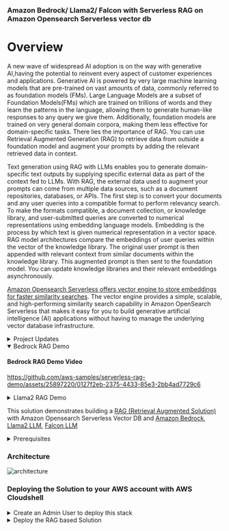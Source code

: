 
### Amazon Bedrock/ Llama2/ Falcon with Serverless RAG on Amazon Opensearch Serverless vector db


# Overview

A new wave of widespread AI adoption is on the way with generative AI,having the potential to reinvent every aspect of customer experiences and applications. Generative AI is powered by very large machine learning models that are pre-trained on vast amounts of data, commonly referred to as foundation models (FMs). Large Language Models are a subset of Foundation Models(FMs) which are trained on trillions of words and they learn the patterns in the language, allowing them to generate human-like responses to any query we give them.  Additionally, foundation models are trained on very general domain corpora, making them less effective for domain-specific tasks. There lies the importance of RAG. You can use Retrieval Augmented Generation (RAG) to retrieve data from outside a foundation model and augment your prompts by adding the relevant retrieved data in context.

Text generation using RAG with LLMs enables you to generate domain-specific text outputs by supplying specific external data as part of the context fed to LLMs. With RAG, the external data used to augment your prompts can come from multiple data sources, such as a document repositories, databases, or APIs. The first step is to convert your documents and any user queries into a compatible format to perform relevancy search. To make the formats compatible, a document collection, or knowledge library, and user-submitted queries are converted to numerical representations using embedding language models. Embedding is the process by which text is given numerical representation in a vector space. RAG model architectures compare the embeddings of user queries within the vector of the knowledge library. The original user prompt is then appended with relevant context from similar documents within the knowledge library. This augmented prompt is then sent to the foundation model. You can update knowledge libraries and their relevant embeddings asynchronously.

[Amazon Opensearch Serverless offers vector engine to store embeddings for faster similarity searches](https://aws.amazon.com/blogs/big-data/introducing-the-vector-engine-for-amazon-opensearch-serverless-now-in-preview/). The vector engine provides a simple, scalable, and high-performing similarity search capability in Amazon OpenSearch Serverless that makes it easy for you to build generative artificial intelligence (AI) applications without having to manage the underlying vector database infrastructure. 

<details>
  <summary> Project Updates </summary>

 #### (03-Oct-2023): Support for Amazon Bedrock
  * Anthropic Claude V1/V2/Instant support over Amazon Bedrock
  * Support for Streaming ingestion with Anthropic Claude Models
  * Faster Stack Deployments
  * New Functionality (PII/Sentiment/Translations) added on the UI
  <img width="1437" alt="Screenshot 2023-10-03 at 1 37 53 PM" src="https://github.com/aws-samples/serverless-rag-demo/assets/25897220/d90c0624-7a4b-4091-9ece-25a29f7f869f">


 #### (14-Sept-2023): Support for new LLM's
  * Llama2-7B (Existing G5.2xlarge)
  * Llama2-13B (G5.12xlarge)
  * Llama2-70B (G5.48xlarge)
  * Falcon-7B (G5.2xlarge)
  * Falcon-40B (G5.12xlarge)
  * Falcon-180B (p4de.24xlarge)
 
 #### New UX/UI (13-Sept-2023): Index Sample Data across different domains. Support multiple-assistant behaviours (Normal/Pirate/Jarvis Assistant modes)
  * <img width="500" alt="Sample_Indexes" src="https://github.com/aws-samples/serverless-rag-demo/assets/25897220/404ed22f-c61a-4c12-9b57-3a7eca871bee">
  * <img width="500" alt="QueryBehaviour" src="https://github.com/aws-samples/serverless-rag-demo/assets/25897220/647ea08c-0eca-472e-8457-3ef6c4d5d6e6">

</details>


<details open>
 <summary> Bedrock RAG Demo </summary>

   #### Bedrock RAG Demo Video
   https://github.com/aws-samples/serverless-rag-demo/assets/25897220/0127f2eb-2375-4433-85e3-2bb4ad7729c6

</details>

<details>
    <summary> Llama2 RAG Demo </summary>

   #### Llama2 RAG Demo
   https://github.com/aws-samples/serverless-rag-demo/assets/25897220/d9162e43-59f5-400c-80d4-3f1545535b66
</details>



This solution demonstrates building a [RAG (Retrieval Augmented Solution)](https://docs.aws.amazon.com/sagemaker/latest/dg/jumpstart-foundation-models-customize-rag.html) with Amazon Opensearch Serverless Vector DB and [Amazon Bedrock](https://aws.amazon.com/bedrock/), [Llama2 LLM](https://ai.meta.com/llama/), [Falcon LLM](https://falconllm.tii.ae/)



<details>
 <summary> Prerequisites </summary>
   
 #### Prerequsites:
  * [An AWS account](https://aws.amazon.com/console/)
  * [For Amazon Bedrock, you should have access to Anthropic Claude models](https://docs.aws.amazon.com/bedrock/latest/userguide/model-access.html)
  * Amazon Bedrock is available in 3 regions globally, US East (N. Virginia), US West (Oregon), and Asia Pacific (Tokyo).

  
 #### Familiarity with below Services
  * [AWS IAM](https://docs.aws.amazon.com/iam/index.html). 
  * [AWS Lambda](https://docs.aws.amazon.com/lambda/latest/dg/welcome.html)
  * [Amazon API Gateway](https://docs.aws.amazon.com/apigateway/latest/developerguide/welcome.html)
  * [Amazon opensearch serverless](https://docs.aws.amazon.com/opensearch-service/latest/developerguide/serverless-overview.html)

    
 #### For Llama2/Falcon models deployed on Amazon Sagemaker
  * [Amazon Sagemaker](https://docs.aws.amazon.com/sagemaker/index.html)
  * GPU Instance of type ml.g5.2xlarge for endpoint usage
  * _Supported Llama2 regions (us-east-1 , us-east-2 , us-west 2 , eu-west-1 , and ap-southeast-1)_

</details>




### Architecture
![architecture](https://github.com/aws-samples/serverless-rag-demo/assets/25897220/e2b9e3ac-b7b9-479d-b642-e2e1d5ce3837)


### Deploying the Solution to your AWS account with AWS Cloudshell

<details>
 <summary> Create an Admin User to deploy this stack </summary>

 #### Section1 - Create an IAM user with Administrator permissions. 

1. Search for the service IAM on the AWS Console and go the IAM Dashboard and click on “Users“ tab under ”Access Management” and Click on “Create User”
![image](https://github.com/aws-samples/serverless-rag-demo/blob/main/media/Screenshot%202023-08-24%20at%204.40.44%20PM.png)

2. Give a name to the IAM user and click “Next“
![image](https://github.com/aws-samples/serverless-rag-demo/blob/main/media/Screenshot%202023-08-24%20at%204.41.48%20PM.png)

3. Now Click on Attach Policies directly and Choose "AdminsitratorAccess" and click "Next" 
![image](https://github.com/aws-samples/serverless-rag-demo/blob/main/media/Screenshot%202023-08-24%20at%204.42.44%20PM.png)

4. Now review the details and click on "Create User"
![image](https://github.com/aws-samples/serverless-rag-demo/blob/main/media/Screenshot%202023-08-24%20at%204.43.24%20PM.png)

5. Now we need to create credentials for this IAM. Go to "Users" tab again and you will see your new user listed over there. Now click on the username.
![image](https://github.com/aws-samples/serverless-rag-demo/blob/main/media/Screenshot%202023-08-24%20at%204.44.14%20PM.png)

6. Go to Security Credentials Tab and under "Access Keys" click on "Create Access key"
<img width="1377" alt="LLMAdminSecurityCredentials2" src="https://github.com/aws-samples/serverless-rag-demo/assets/25897220/36bdf80f-8b0e-43a4-ad0f-a3233ce753cb">

7. In the window that appears choose the first option "Command line Interface" and click the checkbox at the bottom and click Next
![image](https://github.com/aws-samples/serverless-rag-demo/blob/main/media/Screenshot%202023-08-24%20at%204.45.24%20PM.png)

8.Now the Tag is optional and you can leave this empty and click on Create Access Key
![image](https://github.com/aws-samples/serverless-rag-demo/blob/main/media/Screenshot%202023-08-24%20at%204.45.34%20PM.png)

9. Now click on Download .csv file to download the credentials and click on "Done". Now lets proceed to section 2
![image](https://github.com/aws-samples/serverless-rag-demo/blob/main/media/Screenshot%202023-08-24%20at%204.45.49%20PM.png)

</details>


<details>
 <summary> Deploy the RAG based Solution </summary>

#### Section 2 - Deploy this RAG based Solution (The below commands should be executed in the region of deployment)

1. Search for AWS Cloudshell. Configure your aws cli environment with the access/secret keys of the new admin user using the below command on AWS Cloudshell
   ```
      aws configure
   ```

<img width="1118" alt="LLMAdminConfigureCloudShell" src="https://github.com/aws-samples/serverless-rag-demo/assets/25897220/58175b14-259d-4d7d-b3e4-bb75fb48e998">

2. Git Clone the serverless-rag-demo repository from aws-samples
   ```
    git clone https://github.com/aws-samples/serverless-rag-demo.git
   ```

3. Go to the directory where we have the downloaded files.
   ```
     cd serverless-rag-demo
   ```

4. Fire the bash script that creates the RAG based solution. Pass the environment and region for deployment. environment can be dev,qa,sandbox. Region can be any of those supported by Amazon Opensearch Serverless [refer](https://aws.amazon.com/about-aws/whats-new/2023/01/amazon-opensearch-serverless-available)
   ```
     sh creator.sh
   ```
   
5. Select the LLM you want to deploy (sh creator.sh dev us-east-1) . Select Option 1 for Amazon Bedrock.

   <img width="856" alt="creatorsh" src="https://github.com/aws-samples/serverless-rag-demo/assets/25897220/124c015c-2349-461a-a467-82d23c90e512">


6. Total deployment takes around 40 minutes. Once the deployment is complete head to API Gateway. Search for API with name
rag-llm-api-{env_name}. Get the invoke URL for the API

  <img width="1407" alt="ApiGw1" src="https://github.com/aws-samples/serverless-rag-demo/assets/25897220/623344df-adf0-41b0-a90f-16b8cec62f25">


7. Invoke the Api Gateway URL that loads an html page for testing the RAG based solution as api-gateway-url/rag
   * _Do not forget to append_ **"rag"** _at the end of the API-GW url_

   eg: https://xxxxxxx.execute-api.us-east-1.amazonaws.com/dev/rag

   <img width="1262" alt="Screenshot 2023-10-18 at 1 00 59 AM" src="https://github.com/aws-samples/serverless-rag-demo/assets/25897220/6e3dddf6-d630-4cd3-bd98-f4917579baad">
 
</details>

